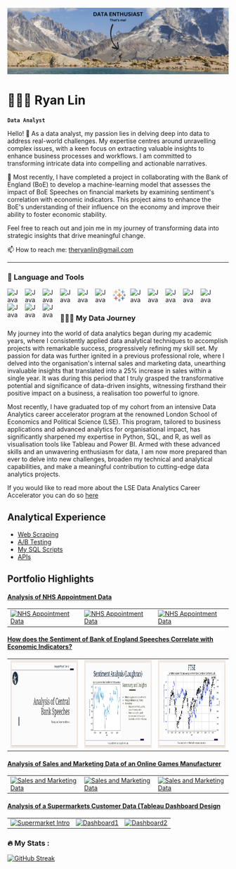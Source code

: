 ![Banner](https://github.com/The-Ryan-Lin/The-Ryan-Lin/blob/main/LinkedIn%20Banner%201.png)


# 👨🏻‍💻 Ryan Lin 

**`Data Analyst`**

Hello! 👋 As a data analyst, my passion lies in delving deep into data to address real-world challenges. My expertise centres around unravelling complex issues, with a keen focus on extracting valuable insights to enhance business processes and workflows. I am committed to transforming intricate data into compelling and actionable narratives.

🔭 Most recently, I have completed a project in collaborating with the Bank of England (BoE) to develop a machine-learning model that assesses the impact of BoE Speeches on financial markets by examining sentiment's correlation with economic indicators. This project aims to enhance the BoE's understanding of their influence on the economy and improve their ability to foster economic stability.  

Feel free to reach out and join me in my journey of transforming data into strategic insights that drive meaningful change.

📫 How to reach me: theryanlin@gmail.com

---

### 🧰 Language and Tools

<img align="left" alt="Java" width="30px" style="padding-right:10px;" src="https://cdn.jsdelivr.net/gh/devicons/devicon/icons/python/python-original.svg" />
<img align="left" alt="Java" width="30px" style="padding-right:10px;" src="https://cdn.jsdelivr.net/gh/devicons/devicon/icons/numpy/numpy-original-wordmark.svg" />  <img align="left" alt="Java" width="30px" style="padding-right:10px;" src="https://cdn.jsdelivr.net/gh/devicons/devicon/icons/pandas/pandas-original-wordmark.svg" />
<img align="left" alt="Java" width="30px" style="padding-right:10px;" src="https://cdn.jsdelivr.net/gh/devicons/devicon/icons/postgresql/postgresql-original-wordmark.svg" />
<img align="left" alt="Java" width="30px" style="padding-right:10px;" src="https://cdn.jsdelivr.net/gh/devicons/devicon/icons/r/r-original.svg" />
<img align="left" alt="Java" width="30px" style="padding-right:10px;" src="https://cdn.jsdelivr.net/gh/devicons/devicon/icons/rstudio/rstudio-original.svg" />
<img align="left" alt="Java" width="30px" style="padding-right:10px;" src="https://github.com/The-Ryan-Lin/The-Ryan-Lin/blob/main/tableau-icon-svgrepo-com.svg" />
<img align="left" alt="Java" width="30px" style="padding-right:10px;" src="https://upload.wikimedia.org/wikipedia/commons/c/c9/Power_bi_logo_black.svg" />
<img align="left" alt="Java" width="30px" style="padding-right:10px;" src="https://cdn.jsdelivr.net/gh/devicons/devicon/icons/html5/html5-original-wordmark.svg" />
<img align="left" alt="Java" width="30px" style="padding-right:10px;" src="https://cdn.jsdelivr.net/gh/devicons/devicon/icons/github/github-original.svg" /> 
<img align="left" alt="Java" width="30px" style="padding-right:10px;" src="https://cdn.jsdelivr.net/gh/devicons/devicon/icons/vscode/vscode-original.svg" />
<img align="left" alt="Java" width="30px" style="padding-right:10px;" src="https://cdn.jsdelivr.net/gh/devicons/devicon/icons/jupyter/jupyter-original-wordmark.svg" />
<img align="left" alt="Java" width="30px" style="padding-right:10px;" src="https://cdn.jsdelivr.net/gh/devicons/devicon/icons/premierepro/premierepro-plain.svg" />
<img align="left" alt="Java" width="30px" style="padding-right:10px;" src="https://cdn.jsdelivr.net/gh/devicons/devicon/icons/photoshop/photoshop-plain.svg" />
<img align="left" alt="Java" width="30px" style="padding-right:10px;" src="https://cdn.jsdelivr.net/gh/devicons/devicon/icons/figma/figma-original.svg" />
<br />

#

<h3>🚶🏻‍♂️ My Data Journey</h3>
   <p>My journey into the world of data analytics began during my academic years, where I consistently applied data analytical techniques to accomplish projects with remarkable success, progressively refining my skill set. My passion for data was further ignited in a previous professional role, where I delved into the organisation's internal sales and marketing data, unearthing invaluable insights that translated into a 25% increase in sales within a single year. It was during this period that I truly grasped the transformative potential and significance of data-driven insights, witnessing firsthand their positive impact on a business, a realisation too powerful to ignore.</p>
<p>Most recently, I have graduated top of my cohort from an intensive Data Analytics career accelerator program at the renowned London School of Economics and Political Science (LSE). This program, tailored to business applications and advanced analytics for organisational impact, has significantly sharpened my expertise in Python, SQL, and R, as well as visualisation tools like Tableau and Power BI. Armed with these advanced skills and an unwavering enthusiasm for data, I am now more prepared than ever to delve into new challenges, broaden my technical and analytical capabilities, and make a meaningful contribution to cutting-edge data analytics projects.</p>

If you would like to read more about the LSE Data Analytics Career Accelerator you can do so [here](https://github.com/The-Ryan-Lin/lse_data_analytics_career_accelerator/tree/main)

## Analytical Experience

- [Web Scraping](https://github.com/The-Ryan-Lin/Web_Scraping)
- [A/B Testing](https://github.com/The-Ryan-Lin/AB_Testing)
- [My SQL Scripts](https://github.com/The-Ryan-Lin/My_SQL_Scripts)
- [APIs](https://github.com/The-Ryan-Lin/API)

## Portfolio Highlights

#### [Analysis of NHS Appointment Data](https://github.com/The-Ryan-Lin/Ryan_Lin_DA201_Assignment/tree/main)
<table>
  <tr>
    <td>
      <a href="https://github.com/The-Ryan-Lin/Ryan_Lin_DA201_Assignment/tree/main">
        <img src="https://github.com/The-Ryan-Lin/Ryan_Lin_DA201_Assignment/blob/main/Figures/Slide1.jpeg" alt="NHS Appointment Data" width="360" height="200"/>
      </a>
    </td>
    <td>
      <a href="https://github.com/The-Ryan-Lin/Ryan_Lin_DA201_Assignment/tree/main">
        <img src="https://github.com/The-Ryan-Lin/Ryan_Lin_DA201_Assignment/blob/main/Figures/Slide16.jpeg" alt="NHS Appointment Data" width="360" height="200"/>
      </a>
    </td>
    <td>
      <a href="https://github.com/The-Ryan-Lin/Ryan_Lin_DA201_Assignment/tree/main">
        <img src="https://github.com/The-Ryan-Lin/Ryan_Lin_DA201_Assignment/blob/main/Figures/Slide20.jpeg" alt="NHS Appointment Data" width="360" height="200"/>
      </a>
    </td>
  </tr>
</table>


#### [How does the Sentiment of Bank of England Speeches Correlate with Economic Indicators?](https://github.com/The-Ryan-Lin/BOE_Sentiment_Analysis)
<table>
  <tr>
    <td>
      <a href="https://github.com/The-Ryan-Lin/BOE_Sentiment_Analysis">
        <img src="https://github.com/The-Ryan-Lin/BOE_Sentiment_Analysis/blob/main/Figures/Intro_slide_boe.png" alt="Bank of England Speeches Sentiment" width="360" height="200"/>
      </a>
    </td>
    <td>
      <a href="https://github.com/The-Ryan-Lin/BOE_Sentiment_Analysis">
        <img src="https://github.com/The-Ryan-Lin/BOE_Sentiment_Analysis/blob/main/Figures/Sentiment_wordlist.png" alt="Bank of England Speeches Sentiment" width="360" height="200"/>
      </a>
    </td>
    <td>
      <a href="https://github.com/The-Ryan-Lin/BOE_Sentiment_Analysis">
        <img src="https://github.com/The-Ryan-Lin/BOE_Sentiment_Analysis/blob/main/Figures/sentiment_FTSE.png" alt="Bank of England Speeches Sentiment" width="360" height="200"/>
      </a>
    </td>
  </tr>
</table>


#### [Analysis of Sales and Marketing Data of an Online Games Manufacturer](https://github.com/The-Ryan-Lin/Ryan_Lin_DA301_Assignment)
<table>
  <tr>
    <td>
      <a href="https://github.com/The-Ryan-Lin/Ryan_Lin_DA301_Assignment">
        <img src="https://github.com/The-Ryan-Lin/Ryan_Lin_DA301_Assignment/blob/main/Figures/Intro_slide.png" alt="Sales and Marketing Data" width="360" height="200"/>
      </a>
    </td>
    <td>
      <a href="https://github.com/The-Ryan-Lin/Ryan_Lin_DA301_Assignment">
        <img src="https://github.com/The-Ryan-Lin/Ryan_Lin_DA301_Assignment/blob/main/Figures/K-mean.png" alt="Sales and Marketing Data" width="360" height="200"/>
      </a>
    </td>
    <td>
        <a href="https://github.com/The-Ryan-Lin/Ryan_Lin_DA301_Assignment">
        <img src="https://github.com/The-Ryan-Lin/Ryan_Lin_DA301_Assignment/blob/main/Figures/Outlier_corr.png" alt="Sales and Marketing Data" width="360" height="200"/>
      </a>
    </td>
  </tr>
</table>

#### [Analysis of a Supermarkets Customer Data (Tableau Dashboard Design](https://github.com/The-Ryan-Lin/Ryan_Lin_DA101_Assignment/tree/main)
<table>
  <tr>
    <td>
      <a href="https://github.com/The-Ryan-Lin/Ryan_Lin_DA101_Assignment/tree/main">
        <img src="https://github.com/The-Ryan-Lin/Ryan_Lin_DA101_Assignment/blob/main/Figures/intro_2Market.png" alt="Supermarket Intro" width="360" height="200"/>
      </a>
    </td>
    <td>
      <a href="https://github.com/The-Ryan-Lin/Ryan_Lin_DA101_Assignment/tree/main">
        <img src="https://github.com/The-Ryan-Lin/Ryan_Lin_DA101_Assignment/blob/main/Figures/dashboard1.png" alt="Dashboard1" width="360" height="200"/>
      </a>
    </td>
    <td>
        <a href="https://github.com/The-Ryan-Lin/Ryan_Lin_DA101_Assignment/tree/main">
        <img src="https://github.com/The-Ryan-Lin/Ryan_Lin_DA101_Assignment/blob/main/Figures/dashboard2.png" alt="Dashboard2" width="360" height="200"/>
      </a>
    </td>
  </tr>
</table>

### :fire: My Stats :

[![GitHub Streak](http://github-readme-streak-stats.herokuapp.com?user=the-ryan-lin&theme=dark&background=000000)](https://git.io/streak-stats)














